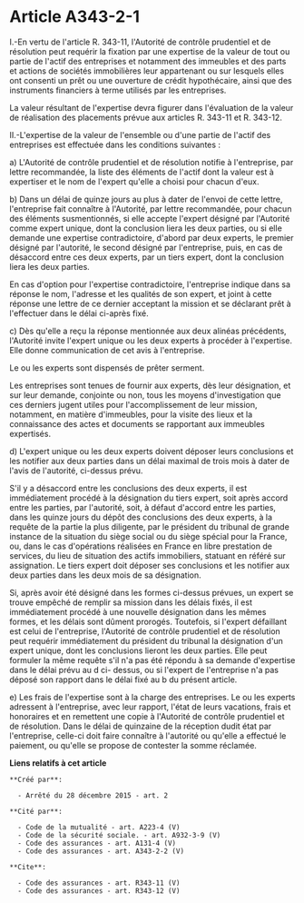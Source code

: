 # Article A343-2-1

I.-En vertu de l'article R. 343-11, l'Autorité de contrôle prudentiel et de résolution peut requérir la fixation par une
expertise de la valeur de tout ou partie de l'actif des entreprises et notamment des immeubles et des parts et actions de
sociétés immobilières leur appartenant ou sur lesquels elles ont consenti un prêt ou une ouverture de crédit hypothécaire,
ainsi que des instruments financiers à terme utilisés par les entreprises. 

La valeur résultant de l'expertise devra figurer dans l'évaluation de la valeur de réalisation des placements prévue aux
articles R. 343-11 et R. 343-12. 

II.-L'expertise de la valeur de l'ensemble ou d'une partie de l'actif des entreprises est effectuée dans les conditions
suivantes : 

a) L'Autorité de contrôle prudentiel et de résolution notifie à l'entreprise, par lettre recommandée, la liste des éléments
de l'actif dont la valeur est à expertiser et le nom de l'expert qu'elle a choisi pour chacun d'eux. 

b) Dans un délai de quinze jours au plus à dater de l'envoi de cette lettre, l'entreprise fait connaître à l'Autorité, par
lettre recommandée, pour chacun des éléments susmentionnés, si elle accepte l'expert désigné par l'Autorité comme expert
unique, dont la conclusion liera les deux parties, ou si elle demande une expertise contradictoire, d'abord par deux experts,
le premier désigné par l'autorité, le second désigné par l'entreprise, puis, en cas de désaccord entre ces deux experts, par
un tiers expert, dont la conclusion liera les deux parties. 

En cas d'option pour l'expertise contradictoire, l'entreprise indique dans sa réponse le nom, l'adresse et les qualités de
son expert, et joint à cette réponse une lettre de ce dernier acceptant la mission et se déclarant prêt à l'effectuer dans le
délai ci-après fixé. 

c) Dès qu'elle a reçu la réponse mentionnée aux deux alinéas précédents, l'Autorité invite l'expert unique ou les deux
experts à procéder à l'expertise. Elle donne communication de cet avis à l'entreprise. 

Le ou les experts sont dispensés de prêter serment. 

Les entreprises sont tenues de fournir aux experts, dès leur désignation, et sur leur demande, conjointe ou non, tous les
moyens d'investigation que ces derniers jugent utiles pour l'accomplissement de leur mission, notamment, en matière
d'immeubles, pour la visite des lieux et la connaissance des actes et documents se rapportant aux immeubles expertisés. 

d) L'expert unique ou les deux experts doivent déposer leurs conclusions et les notifier aux deux parties dans un délai
maximal de trois mois à dater de l'avis de l'autorité, ci-dessus prévu. 

S'il y a désaccord entre les conclusions des deux experts, il est immédiatement procédé à la désignation du tiers expert,
soit après accord entre les parties, par l'autorité, soit, à défaut d'accord entre les parties, dans les quinze jours du
dépôt des conclusions des deux experts, à la requête de la partie la plus diligente, par le président du tribunal de grande
instance de la situation du siège social ou du siège spécial pour la France, ou, dans le cas d'opérations réalisées en France
en libre prestation de services, du lieu de situation des actifs immobiliers, statuant en référé sur assignation. Le tiers
expert doit déposer ses conclusions et les notifier aux deux parties dans les deux mois de sa désignation. 

Si, après avoir été désigné dans les formes ci-dessus prévues, un expert se trouve empêché de remplir sa mission dans les
délais fixés, il est immédiatement procédé à une nouvelle désignation dans les mêmes formes, et les délais sont dûment
prorogés. Toutefois, si l'expert défaillant est celui de l'entreprise, l'Autorité de contrôle prudentiel et de résolution
peut requérir immédiatement du président du tribunal la désignation d'un expert unique, dont les conclusions lieront les deux
parties. Elle peut formuler la même requête s'il n'a pas été répondu à sa demande d'expertise dans le délai prévu au d ci-
dessus, ou si l'expert de l'entreprise n'a pas déposé son rapport dans le délai fixé au b du présent article. 

e) Les frais de l'expertise sont à la charge des entreprises. Le ou les experts adressent à l'entreprise, avec leur rapport,
l'état de leurs vacations, frais et honoraires et en remettent une copie à l'Autorité de contrôle prudentiel et de
résolution. Dans le délai de quinzaine de la réception dudit état par l'entreprise, celle-ci doit faire connaître à
l'autorité ou qu'elle a effectué le paiement, ou qu'elle se propose de contester la somme réclamée.

**Liens relatifs à cet article**

	**Créé par**:

	  - Arrêté du 28 décembre 2015 - art. 2

	**Cité par**:

	  - Code de la mutualité - art. A223-4 (V)
	  - Code de la sécurité sociale. - art. A932-3-9 (V)
	  - Code des assurances - art. A131-4 (V)
	  - Code des assurances - art. A343-2-2 (V)

	**Cite**:

	  - Code des assurances - art. R343-11 (V)
	  - Code des assurances - art. R343-12 (V)
